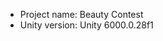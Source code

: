 <!-- UNITY CODE ASSIST INSTRUCTIONS START -->
- Project name: Beauty Contest
- Unity version: Unity 6000.0.28f1
<!-- UNITY CODE ASSIST INSTRUCTIONS END -->